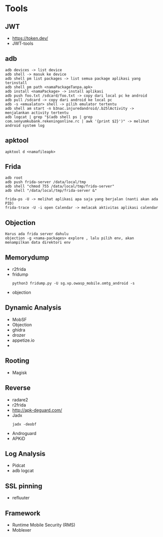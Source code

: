 # Tools

## JWT
- https://token.dev/
- JWT-tools

## adb
```
adb devices -> list device
adb shell -> masuk ke device
adb shell pm list packages -> list semua package aplikasi yang terinstall
adb shell pm path <namaPackageTanpa.apk>
adb install <namaPackage> -> install aplikasi
adb push foo.txt /sdcard/foo.txt -> copy dari local pc ke android
adb pull /sdcard -> copy dari android ke local pc
adb -s <emualator> shell -> pilih emulator tertentu
adb shell am start -n b3nac.injuredandroid/.b25lActivity -> menjalankan activity tertentu
adb logcat | grep "$(adb shell ps | grep com.senyumkubank.rekeningonline.rc | awk '{print $2}')" -> melihat android system log
```
## apktool
```
apktool d <namafileapk>
```

## Frida
```
adb root
adb push frida-server /data/local/tmp
adb shell "chmod 755 /data/local/tmp/frida-server"
adb shell "/data/local/tmp/frida-server &"

frida-ps -U -> melihat aplikasi apa saja yang berjalan (nanti akan ada PID)
frida-trace -U -i open Calendar -> melacak aktivitas aplikasi calendar

```

## Objection
```
Harus ada frida server dahulu
objection -g <nama-packages> explore , lalu pilih env, akan menampilkan data direktori env
```


## Memorydump
- r2frida
- fridump
  ```
  python3 fridump.py -U sg.vp.owasp_mobile.omtg_android -s
  ```
- objection

## Dynamic Analysis
- MobSF
- Objection
- ghidra
- drozer
- appetize.io
- 
## Rooting
- Magisk

## Reverse
- radare2
- r2frida
- http://apk-deguard.com/
- Jadx
  ```
  jadx -deobf
  ```
- Androguard
- APKiD

## Log Analysis
- Pidcat
- adb logcat

## SSL pinning
- refluuter

## Framework
- Runtime Mobile Security (RMS)
- Moblexer
